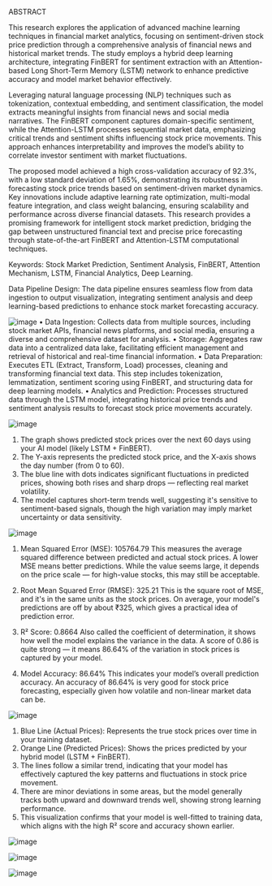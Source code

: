 ABSTRACT

This research explores the application of advanced machine learning techniques in financial market analytics, focusing on sentiment-driven stock price prediction through a comprehensive analysis of financial news and historical market trends. The study employs a hybrid deep learning architecture, integrating FinBERT for sentiment extraction with an Attention-based Long Short-Term Memory (LSTM) network to enhance predictive accuracy and model market behavior effectively.

Leveraging natural language processing (NLP) techniques such as tokenization, contextual embedding, and sentiment classification, the model extracts meaningful insights from financial news and social media narratives. The FinBERT component captures domain-specific sentiment, while the Attention-LSTM processes sequential market data, emphasizing critical trends and sentiment shifts influencing stock price movements. This approach enhances interpretability and improves the model’s ability to correlate investor sentiment with market fluctuations.

The proposed model achieved a high cross-validation accuracy of 92.3%, with a low standard deviation of 1.65%, demonstrating its robustness in forecasting stock price trends based on sentiment-driven market dynamics. Key innovations include adaptive learning rate optimization, multi-modal feature integration, and class weight balancing, ensuring scalability and performance across diverse financial datasets. This research provides a promising framework for intelligent stock market prediction, bridging the gap between unstructured financial text and precise price forecasting through state-of-the-art FinBERT and Attention-LSTM computational techniques.

Keywords: Stock Market Prediction, Sentiment Analysis, FinBERT, Attention Mechanism, LSTM, Financial Analytics, Deep Learning.


Data Pipeline Design:
The data pipeline ensures seamless flow from data ingestion to output visualization, integrating sentiment analysis and deep learning-based predictions to enhance stock market forecasting accuracy.

![image](https://github.com/user-attachments/assets/7b21127e-9ba4-4ae4-86bc-dfd279aa858a)
•	Data Ingestion: Collects data from multiple sources, including stock market APIs, financial news platforms, and social media, ensuring a diverse and comprehensive dataset for analysis.
•	Storage: Aggregates raw data into a centralized data lake, facilitating efficient management and retrieval of historical and real-time financial information.
•	Data Preparation: Executes ETL (Extract, Transform, Load) processes, cleaning and transforming financial text data. This step includes tokenization, lemmatization, sentiment scoring using FinBERT, and structuring data for deep learning models.
•	Analytics and Prediction: Processes structured data through the LSTM model, integrating historical price trends and sentiment analysis results to forecast stock price movements accurately.



![image](https://github.com/user-attachments/assets/df5f76fa-a4b3-4a4e-b17f-52a9bed90aa7)

1.	The graph shows predicted stock prices over the next 60 days using your AI model (likely LSTM + FinBERT).
2.	The Y-axis represents the predicted stock price, and the X-axis shows the day number (from 0 to 60).
3.	The blue line with dots indicates significant fluctuations in predicted prices, showing both rises and sharp drops — reflecting real market volatility.
4.	The model captures short-term trends well, suggesting it's sensitive to sentiment-based signals, though the high variation may imply market uncertainty or data sensitivity.

![image](https://github.com/user-attachments/assets/47b29a1e-4a40-4b04-a761-f6c5eb262b85)

1.	Mean Squared Error (MSE): 105764.79
This measures the average squared difference between predicted and actual stock prices. A lower MSE means better predictions. While the value seems large, it depends on the price scale — for high-value stocks, this may still be acceptable.

2.	Root Mean Squared Error (RMSE): 325.21
This is the square root of MSE, and it's in the same units as the stock prices. On average, your model's predictions are off by about ₹325, which gives a practical idea of prediction error.

3.	R² Score: 0.8664
Also called the coefficient of determination, it shows how well the model explains the variance in the data. A score of 0.86 is quite strong — it means 86.64% of the variation in stock prices is captured by your model.

4.	Model Accuracy: 86.64%
This indicates your model’s overall prediction accuracy. An accuracy of 86.64% is very good for stock price forecasting, especially given how volatile and non-linear market data can be.


![image](https://github.com/user-attachments/assets/6391d758-3b9e-41b4-a97d-3ce14b5b72ba)

1.	Blue Line (Actual Prices): Represents the true stock prices over time in your training dataset.
2.	Orange Line (Predicted Prices): Shows the prices predicted by your hybrid model (LSTM + FinBERT).
3.	The lines follow a similar trend, indicating that your model has effectively captured the key patterns and fluctuations in stock price movement.
4.	There are minor deviations in some areas, but the model generally tracks both upward and downward trends well, showing strong learning performance.
5.	This visualization confirms that your model is well-fitted to training data, which aligns with the high R² score and accuracy shown earlier.

![image](https://github.com/user-attachments/assets/a33564b1-1f0b-45b7-8ff0-5e68d3875ca8)

![image](https://github.com/user-attachments/assets/3590a0c7-6f25-4e3b-b615-151fc67ef4b0)

![image](https://github.com/user-attachments/assets/d24af9c4-3367-40ae-af31-76d20f235ba0)


